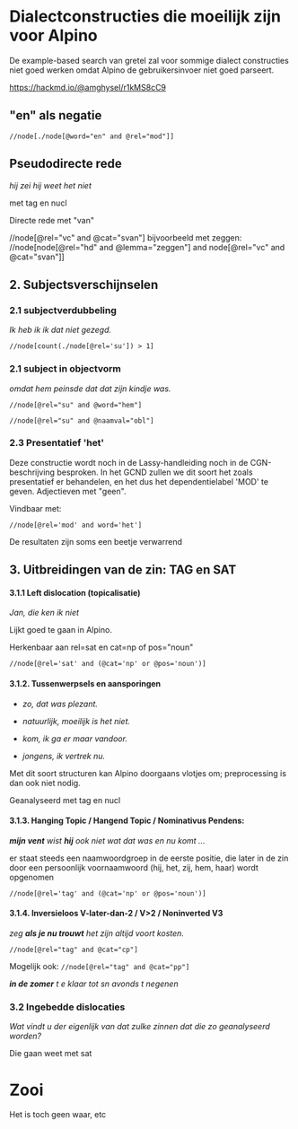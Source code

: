 
# Dialectconstructies die moeilijk zijn voor Alpino


De example-based search van gretel zal voor sommige dialect constructies niet goed werken omdat Alpino de gebruikersinvoer 
niet goed parseert.  

https://hackmd.io/@amghysel/r1kMS8cC9

## "en" als negatie

`//node[./node[@word="en" and @rel="mod"]]`


## Pseudodirecte rede

_hij zei hij weet het niet_

met tag en nucl

Directe rede met "van"

//node[@rel="vc"  and @cat="svan"]
bijvoorbeeld met zeggen: //node[node[@rel="hd" and @lemma="zeggen"] and node[@rel="vc"  and @cat="svan"]]


## 2. Subjectsverschijnselen

### 2.1 subjectverdubbeling

_Ik heb ik ik dat niet gezegd._

`//node[count(./node[@rel='su']) > 1]`



### 2.1 subject in objectvorm

_omdat hem peinsde dat dat zijn kindje was._

`//node[@rel="su" and @word="hem"]`

`//node[@rel="su" and @naamval="obl"]`


### 2.3 Presentatief 'het'

Deze constructie wordt noch in de Lassy-handleiding noch in de CGN-beschrijving besproken. 
In het GCND zullen we dit soort het zoals presentatief er behandelen, en het dus het dependentielabel 'MOD' te geven.
Adjectieven met "geen".

Vindbaar met:

`//node[@rel='mod' and word='het']`

De resultaten zijn soms een beetje verwarrend

## 3. Uitbreidingen van de zin: TAG en SAT

#### 3.1.1 Left dislocation (topicalisatie)

_Jan, die ken ik niet_

Lijkt goed te gaan in Alpino.

Herkenbaar aan rel=sat en cat=np of pos="noun"

`//node[@rel='sat' and (@cat='np' or @pos='noun')]`

#### 3.1.2. Tussenwerpsels en aansporingen

* _zo, dat was plezant._

* _natuurlijk, moeilijk is het niet._

* _kom, ik ga er maar vandoor._

* _jongens, ik vertrek nu._

Met dit soort structuren kan Alpino doorgaans vlotjes om; preprocessing is dan ook niet nodig.

Geanalyseerd met tag en nucl

#### 3.1.3. Hanging Topic / Hangend Topic / Nominativus Pendens:

_**mijn vent** wist **hij** ook niet wat dat was en nu komt ..._

er staat steeds een naamwoordgroep in de eerste positie, die later in de zin door een persoonlijk voornaamwoord (hij, het, zij, hem, haar) wordt opgenomen

`//node[@rel='tag' and (@cat='np' or @pos='noun')]`

#### 3.1.4. Inversieloos V-later-dan-2 / V>2 / Noninverted V3

_zeg **als je nu trouwt** het zijn altijd voort kosten._

`//node[@rel="tag" and @cat="cp"]`

Mogelijk ook: `//node[@rel="tag" and @cat="pp"]`

_**in de zomer** t e klaar tot sn avonds t negenen_

### 3.2 Ingebedde dislocaties

_Wat vindt u der eigenlijk van dat zulke zinnen dat die zo geanalyseerd worden?_

Die gaan weet met sat

# Zooi
Het is toch geen waar, etc
